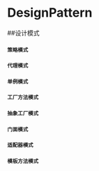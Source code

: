 # DesignPattern
##设计模式

#### `策略模式`
#### `代理模式`
#### `单例模式`
#### `工厂方法模式`
#### `抽象工厂模式`
#### `门面模式`
#### `适配器模式`
#### `模板方法模式`